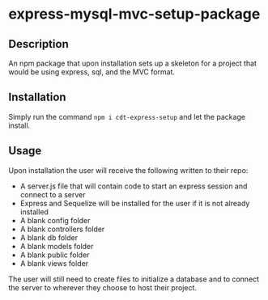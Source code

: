 # express-mysql-mvc-setup-package

## Description
An npm package that upon installation sets up a skeleton for a project that would be using express, sql, and the MVC format.

## Installation
Simply run the command `npm i cdt-express-setup` and let the package install.

## Usage
Upon installation the user will receive the following written to their repo:

- A server.js file that will contain code to start an express session and connect to a server
- Express and Sequelize will be installed for the user if it is not already installed
- A blank config folder
- A blank controllers folder
- A blank db folder
- A blank models folder
- A blank public folder
- A blank views folder

The user will still need to create files to initialize a database and to connect the server to wherever they choose to host their project. 
